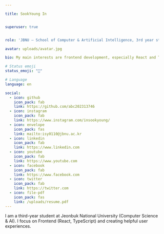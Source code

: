 ```yaml
---

title: SookYoung In


superuser: true


role: 'JBNU — School of Computer & Artificial Intelligence, 3rd year student'

avatar: uploads/avatar.jpg

bio: My main interests are frontend development, especially React and TypeScript.

# Status emoji
status_emoji: "🐥"

# Language
language: en

social:
  - icon: github
    icon_pack: fab
    link: https://github.com/abc202313746
  - icon: instagram
    icon_pack: fab
    link: https://www.instagram.com/insookyoung/
  - icon: envelope
    icon_pack: fas
    link: mailto:isy0110@jbnu.ac.kr
  - icon: linkedin
    icon_pack: fab
    link: https://www.linkedin.com
  - icon: youtube
    icon_pack: fab
    link: https://www.youtube.com
  - icon: facebook
    icon_pack: fab
    link: https://www.facebook.com
  - icon: twitter
    icon_pack: fab
    link: https://twitter.com
  - icon: file-pdf
    icon_pack: fas
    link: /uploads/resume.pdf
---
```


I am a third-year student at Jeonbuk National University (Computer Science & AI). I focus on Frontend (React, TypeScript) and creating helpful user experiences.
